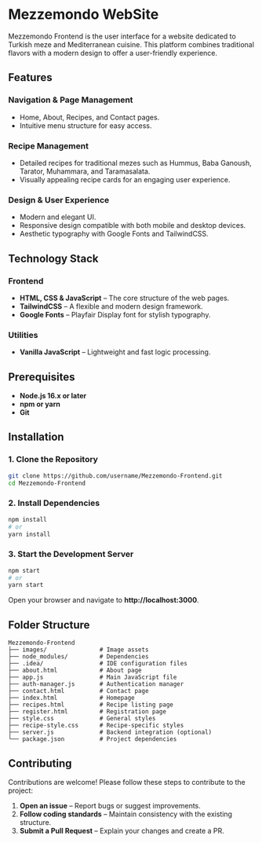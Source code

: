 # Mezzemondo WebSite

Mezzemondo Frontend is the user interface for a website dedicated to Turkish meze and Mediterranean cuisine. This platform combines traditional flavors with a modern design to offer a user-friendly experience.

## Features

### Navigation & Page Management
- Home, About, Recipes, and Contact pages.
- Intuitive menu structure for easy access.

### Recipe Management
- Detailed recipes for traditional mezes such as Hummus, Baba Ganoush, Tarator, Muhammara, and Taramasalata.
- Visually appealing recipe cards for an engaging user experience.

### Design & User Experience
- Modern and elegant UI.
- Responsive design compatible with both mobile and desktop devices.
- Aesthetic typography with Google Fonts and TailwindCSS.

## Technology Stack

### Frontend
- **HTML, CSS & JavaScript** – The core structure of the web pages.
- **TailwindCSS** – A flexible and modern design framework.
- **Google Fonts** – Playfair Display font for stylish typography.

### Utilities
- **Vanilla JavaScript** – Lightweight and fast logic processing.

## Prerequisites
- **Node.js 16.x or later**
- **npm or yarn**
- **Git**

## Installation

### 1. Clone the Repository
```sh
git clone https://github.com/username/Mezzemondo-Frontend.git
cd Mezzemondo-Frontend
```

### 2. Install Dependencies
```sh
npm install
# or
yarn install
```

### 3. Start the Development Server
```sh
npm start
# or
yarn start
```

Open your browser and navigate to **http://localhost:3000**.

## Folder Structure
```
Mezzemondo-Frontend
├── images/               # Image assets
├── node_modules/         # Dependencies
├── .idea/                # IDE configuration files
├── about.html            # About page
├── app.js                # Main JavaScript file
├── auth-manager.js       # Authentication manager
├── contact.html          # Contact page
├── index.html            # Homepage
├── recipes.html          # Recipe listing page
├── register.html         # Registration page
├── style.css             # General styles
├── recipe-style.css      # Recipe-specific styles
├── server.js             # Backend integration (optional)
└── package.json          # Project dependencies
```

## Contributing

Contributions are welcome! Please follow these steps to contribute to the project:

1. **Open an issue** – Report bugs or suggest improvements.
2. **Follow coding standards** – Maintain consistency with the existing structure.
3. **Submit a Pull Request** – Explain your changes and create a PR.


